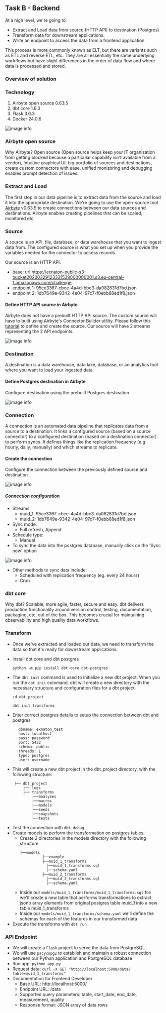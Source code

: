 ## Task B - Backend

At a high level, we're going to:
- Extract and Load data from source (HTTP API) to destination (Postgres)
- Transform data for downstream applications.
- Write an endpoint to access the data from a frontend application.
  
This process is more commonly known as ELT, but there are variants such as ETL and reverse ETL, etc. They are all essentially the same underlying workflows but have slight differences in the order of data flow and where data is processed and stored.

### Overview of solution  

### Technology  
1. Airbyte open source 0.63.5
2. dbt core 1.8.3
3. Flask 3.0.3
4. Docker 24.0.6

![image info](images/task_b_pipeline.png)  

### Airbyte open source 
Why Airbyte? Open source (Open source helps keep your IT organization from getting blocked because a particular capability isn't available from a vendor), Intuitive graphical UI, big portfolio of sources and destinations, create custom connectors with ease, unified monizoring and debugging enables prompt detection of issues.  

### Extract and Load  
The first step in our data pipeline is to extract data from the source and load it into the appropriate destination. We're going to use the open-source tool [Airbyte](https://docs.airbyte.com/using-airbyte/getting-started/) v0.63.5 to create connections between our data sources and destinations. Airbyte enables creating pipelines that can be scaled, monitored etc

### Source  
A source is an API, file, database, or data warehouse that you want to ingest data from. The configured source is what you set up when you provide the variables needed for the connector to access records.  

Our source is an HTTP API.  
- base: url https://exnaton-public-s3-bucket20230329123331528000000001.s3.eu-central-1.amazonaws.com/challenge
- endpoint 1: 95ce3367-cbce-4a4d-bbe3-da082831d7bd.json
- endpoint 2: 1db7649e-9342-4e04-97c7-f0ebb88ed1f8.json

#### Define HTTP API source in Airbyte  
Airbyte does not have a prebuilt HTTP API source. The custom source will have to built using Airbyte's Connector Builder utility. Please follow this [tutorial](https://docs.airbyte.com/connector-development/connector-builder-ui/tutorial) to define and create the source. Our source will have 2 streams representing the 2 API endpoints. 

![image info](images/source.jpg)

### Destination  
A destination is a data warehouse, data lake, database, or an analytics tool where you want to load your ingested data.  
#### Define Postgres destination in Airbyte  
Configure destination using the prebuilt Postgres destination  

![image info](images/destination.jpg)

### Connection  
A connection is an automated data pipeline that replicates data from a source to a destination. It links a configured source (based on a source connector) to a configured destination (based on a destination connector) to perform syncs. It defines things like the replication frequency (e.g. hourly, daily, manually) and which streams to replicate.
#### Create the connection  
Configure the connection between the previously defined source and destination  

![image info](images/connection.jpg)  

##### Connection configuration 

- Streams
  - muid_1: 95ce3367-cbce-4a4d-bbe3-da082831d7bd.json
  - muid_2: 1db7649e-9342-4e04-97c7-f0ebb88ed1f8.json
- Sync mode:
  - Full refresh, Append
- Schedule type:
  - Manual
- To sync the data into the postgres database, manually click on the 'Sync now' option

![image info](images/data_sync.jpg)
  
- Other methods to sync data include: 
  - Scheduled with replication frequency (eg. every 24 hours)
  - Cron
 
### dbt core 
Why dbt? Scalable, more agile, faster, secure and easy. dbt delivers production functionality around version control, testing, documentation, packaging, etc. out of the box. This becomes crucial for maintaining observability and high quality data workflows.  

### Transform  
- Once we've extracted and loaded our data, we need to transform the data so that it's ready for downstream applications.
- Install dbt core and dbt postgres
  
  ```python -m pip install dbt-core dbt-postgres```

- The `dbt init` command is used to initialize a new dbt project. When you run the `dbt init` command, dbt will create a new directory with the necessary structure and configuration files for a dbt project.
  
  ```cd dbt_project```
  
  ```dbt init transforms```

- Enter correct postgres details to setup the connection between dbt and postgres
```
      dbname: exnaton_test
      host: localhost
      pass: password
      port: 5432
      schema: public
      threads: 1
      type: postgres
      user: username
```
- This will create a new dbt project in the dbt_project directory, with the following structure:   
```
    ├── dbt_project
        ├── logs
        ├── transforms
            ├──analyses
            ├──macros
            ├──models
            ├──seeds
            ├──snapshots
            ├──tests

```
- Test the connection with `dbt debug`
- Create models to perform the transformation on postgres tables.
  - Create 2 directories in the models directory with the following structure
    ```
    ├──models
              ├──example
              ├──muid_1_transforms
                ├──muid_1_transforms.sql
                ├──schema.yaml
              ├──muid_2_transforms
                ├──muid_2_transforms.sql
                ├──schema.yaml
    ```
   - Inside our `models/muid_1_transforms/muid_1_transforms.sql` file we'll create a new table that performs transformations to extract jsonb array elements from original postgres table muid_1 into a new table muid_1_transforms
   - Inside our `models/muid_1_transforms/schema.yaml` we'll define the schemas for each of the features in our transformed data
- Execute the transforms with `dbt run`

### API Endpoint
- We will create a `Flask` project to serve the data from PostgreSQL
- We will use `pscycopg2` to establish and maintain a robust connection between our Python application and PostgreSQL database
- Run app:
  ```python app.py```
- Request data:
  ```curl -X GET "http://localhost:5000/data?table=muid_1_transforms"```
- Documentation for Frontend Developer
  - Base URL: http://localhost:5000/
  - Endpoint URL: /data
  - Supported query parameters: table, start_date, end_date, measurement, quality
  - Response format: JSON array of data rows
  




